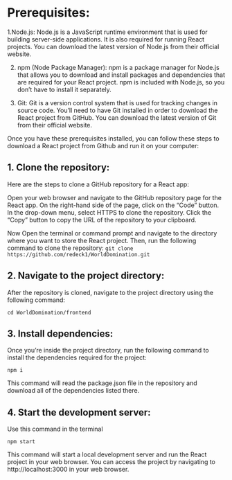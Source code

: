 # Prerequisites:

1.Node.js: Node.js is a JavaScript runtime environment that is used for building server-side applications. It is also required for running React projects. You can download the latest version of Node.js from their official website.

2. npm (Node Package Manager): npm is a package manager for Node.js that allows you to download and install packages and dependencies that are required for your React project. npm is included with Node.js, so you don’t have to install it separately.
   
3. Git: Git is a version control system that is used for tracking changes in source code. You’ll need to have Git installed in order to download the React project from GitHub. You can download the latest version of Git from their official website.

Once you have these prerequisites installed, you can follow these steps to download a React project from Github and run it on your computer:

## 1. Clone the repository:
Here are the steps to clone a GitHub repository for a React app:

Open your web browser and navigate to the GitHub repository page for the React app.
On the right-hand side of the page, click on the “Code” button.
In the drop-down menu, select HTTPS to clone the repository.
Click the “Copy” button to copy the URL of the repository to your clipboard.

Now Open the terminal or command prompt and navigate to the directory where you want to store the React project. Then, run the following command to clone the repository:
`git clone https://github.com/redeck1/WorldDomination.git`

## 2. Navigate to the project directory:
After the repository is cloned, navigate to the project directory using the following command:

`cd WorldDomination/frontend`

## 3. Install dependencies:
Once you’re inside the project directory, run the following command to install the dependencies required for the project:

`npm i`

This command will read the package.json file in the repository and download all of the dependencies listed there.

## 4. Start the development server:
Use this command in the terminal

`npm start`

This command will start a local development server and run the React project in your web browser. You can access the project by navigating to http://localhost:3000 in your web browser.

